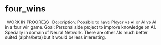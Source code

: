 # four_wins
-WORK IN PROGRESS-
Description:
Possible to have Player vs AI or AI vs AI in a four win game.
Goal:
Personal side project to improve knowledge on AI.
Specially in domain of Neural Network.
There are other AIs much better suited (alpha/beta) but it would be less interesting.
